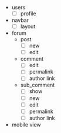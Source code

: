 - users
  - [ ] profile
- navbar
  - [ ] layout
- forum
  - post
    - [ ] new
    - [ ] edit
  - comment
    - [ ] edit
    - [ ] permalink
    - [ ] author link
  - sub_comment
    - [ ] show
    - [ ] new
    - [ ] edit
    - [ ] permalink
    - [ ] author link
- mobile view
